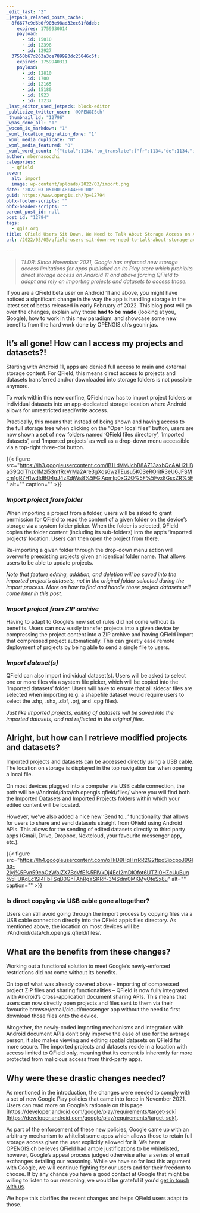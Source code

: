 ```yaml
---
_edit_last: "2"
_jetpack_related_posts_cache:
  8f6677c9d6b0f903e98ad32ec61f8deb:
    expires: 1759930014
    payload:
      - id: 15010
      - id: 12398
      - id: 12927
  37550b67d263a3ce789993dc25046c5f:
    expires: 1759940311
    payload:
      - id: 12810
      - id: 1700
      - id: 12165
      - id: 15180
      - id: 1923
      - id: 13237
_last_editor_used_jetpack: block-editor
_publicize_twitter_user: '@OPENGISch'
_thumbnail_id: "12796"
_wpas_done_all: "1"
_wpcom_is_markdown: "1"
_wpml_location_migration_done: "1"
_wpml_media_duplicate: "0"
_wpml_media_featured: "0"
_wpml_word_count: '{"total":1134,"to_translate":{"fr":1134,"de":1134,"it":1134}}'
author: mbernasocchi
categories:
  - qfield
cover:
  alt: import
  image: wp-content/uploads/2022/03/import.png
date: "2022-03-05T00:48:44+00:00"
guid: https://www.opengis.ch/?p=12794
obfx-footer-scripts: ""
obfx-header-scripts: ""
parent_post_id: null
post_id: "12794"
tags:
  - qgis.org
title: QField Users Sit Down, We Need to Talk About Storage Access on Android
url: /2022/03/05/qfield-users-sit-down-we-need-to-talk-about-storage-access-on-android￼/

---
```

> _TLDR: Since November 2021, Google has enforced new storage access limitations for apps published on its Play store which prohibits direct storage access on Android 11 and above forcing QField to adapt and rely on importing projects and datasets to access those._

If you are a QField beta user on Android 11 and above, you might have noticed a significant change in the way the app is handling storage in the latest set of betas released in early February of 2022. This blog post will go over the changes, explain why those **had to be made** (looking at you, Google), how to work in this new paradigm, and showcase some new benefits from the hard work done by OPENGIS.ch’s geoninjas.

## **It’s all gone! How can I access my projects and datasets?!**

Starting with Android 11, apps are denied full access to main and external storage content. For QField, this means direct access to projects and datasets transferred and/or downloaded into storage folders is not possible anymore.

To work within this new confine, QField now has to import project folders or individual datasets into an app-dedicated storage location where Android allows for unrestricted read/write access.

Practically, this means that instead of being shown and having access to the full storage tree when clicking on the “Open local files” button, users are now shown a set of new folders named ‘QField files directory’, ‘Imported datasets’, and ‘Imported projects’ as well as a drop-down menu accessible via a top-right three-dot button.

{{< figure src="https://lh3.googleusercontent.com/lB1LdVMJcbB8AZ13axbQcAAH2H8aG9QolThzc1Mzl53mfRcVrMa2Are3gXos6wzTEusu5K0SeROritR3eU6JFSMcm1gR7H1wdIdBQ4gJ4zXdjWs8%5FGiApmIp0xGZO%5F%5Fvx8GsxZR%5F" alt="" caption="" >}}

### _Import project from folder_

When importing a project from a folder, users will be asked to grant permission for QField to read the content of a given folder on the device’s storage via a system folder picker. When the folder is selected, QField copies the folder content (including its sub-folders) into the app’s ‘Imported projects’ location. Users can then open the project from there.

Re-importing a given folder through the drop-down menu action will overwrite preexisting projects given an identical folder name. That allows users to be able to update projects.

_Note that feature editing, addition, and deletion will be saved into the imported project’s datasets, not in the original folder selected during the import process. More on how to find and handle those project datasets will come later in this post._

### _Import project from ZIP archive_

Having to adapt to Google’s new set of rules did not come without its benefits. Users can now easily transfer projects into a given device by compressing the project content into a ZIP archive and having QField import that compressed project automatically. This can greatly ease remote deployment of projects by being able to send a single file to users.

### _Import dataset(s)_

QField can also import individual dataset(s). Users will be asked to select one or more files via a system file picker, which will be copied into the ‘Imported datasets’ folder. Users will have to ensure that all sidecar files are selected when importing (e.g. a shapefile dataset would require users to select the .shp, .shx, .dbf, .prj, and .cpg files).

_Just like imported projects, editing of datasets will be saved into the imported datasets, and not reflected in the original files._

## **Alright, but how can I retrieve modified projects and datasets?**

Imported projects and datasets can be accessed directly using a USB cable. The location on storage is displayed in the top navigation bar when opening a local file.

On most devices plugged into a computer via USB cable connection, the path will be <drive>:/Android/data/ch.opengis.qfield/files/ where you will find both the Imported Datasets and Imported Projects folders within which your edited content will be located.

However, we’ve also added a nice new ‘Send to…’ functionality that allows for users to share and send datasets straight from QField using Android APIs. This allows for the sending of edited datasets directly to third party apps (Gmail, Drive, Dropbox, Nextcloud, your favourite messenger app, etc.).

{{< figure src="https://lh4.googleusercontent.com/oTkD9HqHrrRR2G2ftpoSipcpoJ9GIhq-2Iyi%5Fvn59coCzWoIZX7BcVfE%5FIVkDj4EcI2mDIOfot6UTZI0HZcUuBug%5FUKqEc1SI4FbFSgB0GhFAhRgYSKRlf-3MSdm0MKMyOteSx8u" alt="" caption="" >}}

### **Is direct copying via USB cable gone altogether?**

Users can still avoid going through the import process by copying files via a USB cable connection directly into the QField app’s files directory. As mentioned above, the location on most devices will be <drive>:/Android/data/ch.opengis.qfield/files/.

## **What are the benefits from these changes?**

Working out a functional solution to meet Google’s newly-enforced restrictions did not come without its benefits.

On top of what was already covered above - importing of compressed project ZIP files and sharing functionalities – QField is now fully integrated with Android’s cross-application document sharing APIs. This means that users can now directly open projects and files sent to them via their favourite browser/email/cloud/messenger app without the need to first download those files onto the device.

Altogether, the newly-coded importing mechanisms and integration with Android document APIs don’t only improve the ease of use for the average person, it also makes viewing and editing spatial datasets on QField far more secure. The imported projects and datasets reside in a location with access limited to QField only, meaning that its content is inherently far more protected from malicious access from third-party apps.

## **Why were these drastic changes needed?**

As mentioned in the introduction, the changes were needed to comply with a set of new Google Play policies that came into force in November 2021. Users can read more on Google’s rationale on this page [https://developer.android.com/google/play/requirements/target-sdk](https://developer.android.com/google/play/requirements/target-sdk).

As part of the enforcement of these new policies, Google came up with an arbitrary mechanism to whitelist some apps which allows those to retain full storage access given the user explicitly allowed for it. We here at OPENGIS.ch believes QField had ample justifications to be whitelisted, however, Google’s appeal process judged otherwise after a series of email exchanges detailing our reasoning. While we have so far lost this argument with Google, we will continue fighting for our users and for their freedom to choose. If by any chance you have a good contact at Google that might be willing to listen to our reasoning, we would be grateful if you'd [get in touch with us](https://opengis.ch/#contact).

We hope this clarifies the recent changes and helps QField users adapt to those.
